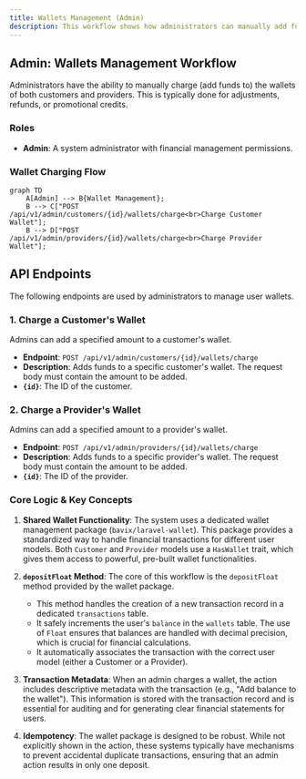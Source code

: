 ```yaml
---
title: Wallets Management (Admin)
description: This workflow shows how administrators can manually add funds to customer and provider wallets.
---
```


## Admin: Wallets Management Workflow

Administrators have the ability to manually charge (add funds to) the wallets of both customers and providers. This is typically done for adjustments, refunds, or promotional credits.

### Roles

*   **Admin**: A system administrator with financial management permissions.

### Wallet Charging Flow

```mermaid
graph TD
    A[Admin] --> B{Wallet Management};
    B --> C["POST /api/v1/admin/customers/{id}/wallets/charge<br>Charge Customer Wallet"];
    B --> D["POST /api/v1/admin/providers/{id}/wallets/charge<br>Charge Provider Wallet"];
```

## API Endpoints

The following endpoints are used by administrators to manage user wallets.

### 1. Charge a Customer's Wallet

Admins can add a specified amount to a customer's wallet.

*   **Endpoint**: `POST /api/v1/admin/customers/{id}/wallets/charge`
*   **Description**: Adds funds to a specific customer's wallet. The request body must contain the amount to be added.
*   **`{id}`**: The ID of the customer.

### 2. Charge a Provider's Wallet

Admins can add a specified amount to a provider's wallet.

*   **Endpoint**: `POST /api/v1/admin/providers/{id}/wallets/charge`
*   **Description**: Adds funds to a specific provider's wallet. The request body must contain the amount to be added.
*   **`{id}`**: The ID of the provider.

### Core Logic & Key Concepts

1.  **Shared Wallet Functionality**: The system uses a dedicated wallet management package (`bavix/laravel-wallet`). This package provides a standardized way to handle financial transactions for different user models. Both `Customer` and `Provider` models use a `HasWallet` trait, which gives them access to powerful, pre-built wallet functionalities.

2.  **`depositFloat` Method**: The core of this workflow is the `depositFloat` method provided by the wallet package.
    *   This method handles the creation of a new transaction record in a dedicated `transactions` table.
    *   It safely increments the user's `balance` in the `wallets` table. The use of `Float` ensures that balances are handled with decimal precision, which is crucial for financial calculations.
    *   It automatically associates the transaction with the correct user model (either a Customer or a Provider).

3.  **Transaction Metadata**: When an admin charges a wallet, the action includes descriptive metadata with the transaction (e.g., "Add balance to the wallet"). This information is stored with the transaction record and is essential for auditing and for generating clear financial statements for users.

4.  **Idempotency**: The wallet package is designed to be robust. While not explicitly shown in the action, these systems typically have mechanisms to prevent accidental duplicate transactions, ensuring that an admin action results in only one deposit. 